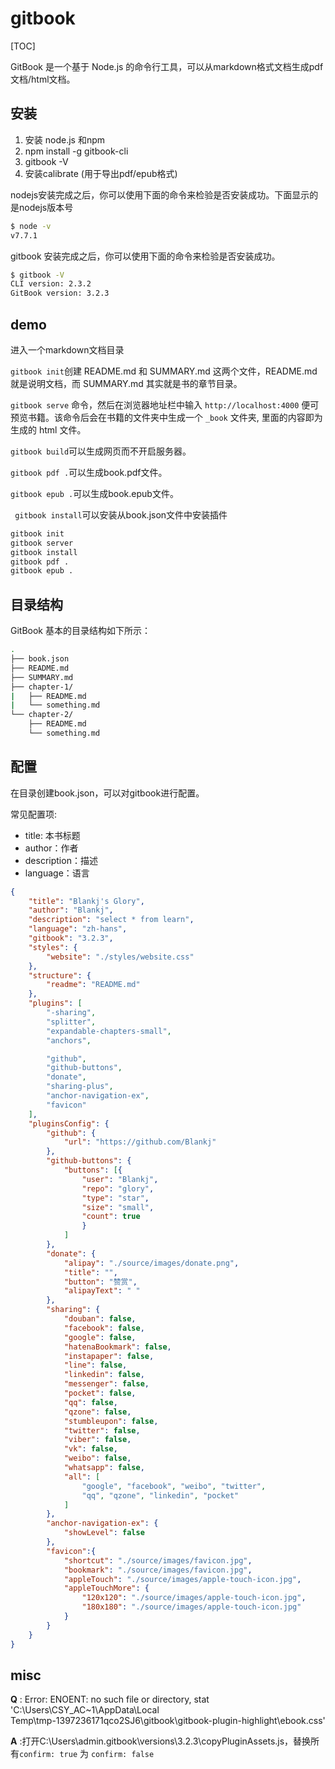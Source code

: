 # gitbook

[TOC]



GitBook 是一个基于 Node.js 的命令行工具，可以从markdown格式文档生成pdf文档/html文档。

## 安装


1. 安装 node.js 和npm
2. npm install -g gitbook-cli
3. gitbook -V 
5. 安装calibrate (用于导出pdf/epub格式)



nodejs安装完成之后，你可以使用下面的命令来检验是否安装成功。下面显示的是nodejs版本号

```bash
$ node -v
v7.7.1
```

gitbook 安装完成之后，你可以使用下面的命令来检验是否安装成功。

``` bash
$ gitbook -V
CLI version: 2.3.2
GitBook version: 3.2.3
```



## demo

进入一个markdown文档目录

`gitbook init`创建 README.md 和 SUMMARY.md 这两个文件，README.md 就是说明文档，而 SUMMARY.md 其实就是书的章节目录。

 `gitbook serve` 命令，然后在浏览器地址栏中输入 `http://localhost:4000` 便可预览书籍。该命令后会在书籍的文件夹中生成一个 `_book` 文件夹, 里面的内容即为生成的 html 文件。

`gitbook build`可以生成网页而不开启服务器。

`gitbook pdf .`可以生成book.pdf文件。

`gitbook epub .`可以生成book.epub文件。

` gitbook install`可以安装从book.json文件中安装插件

``` bash
gitbook init
gitbook server
gitbook install 
gitbook pdf .
gitbook epub .
```



## 目录结构

GitBook 基本的目录结构如下所示：

``` bash
.
├── book.json
├── README.md
├── SUMMARY.md
├── chapter-1/
|   ├── README.md
|   └── something.md
└── chapter-2/
    ├── README.md
    └── something.md
```



## 配置

在目录创建book.json，可以对gitbook进行配置。

常见配置项:

* title: 本书标题
* author：作者
* description：描述
* language：语言

```json
{
    "title": "Blankj's Glory",
    "author": "Blankj",
    "description": "select * from learn",
    "language": "zh-hans",
    "gitbook": "3.2.3",
    "styles": {
        "website": "./styles/website.css"
    },
    "structure": {
        "readme": "README.md"
    },
    "plugins": [
        "-sharing",
        "splitter",
        "expandable-chapters-small",
        "anchors",

        "github",
        "github-buttons",
        "donate",
        "sharing-plus",
        "anchor-navigation-ex",
        "favicon"
    ],
    "pluginsConfig": {
        "github": {
            "url": "https://github.com/Blankj"
        },
        "github-buttons": {
            "buttons": [{
                "user": "Blankj",
                "repo": "glory",
                "type": "star",
                "size": "small",
                "count": true
                }
            ]
        },
        "donate": {
            "alipay": "./source/images/donate.png",
            "title": "",
            "button": "赞赏",
            "alipayText": " "
        },
        "sharing": {
            "douban": false,
            "facebook": false,
            "google": false,
            "hatenaBookmark": false,
            "instapaper": false,
            "line": false,
            "linkedin": false,
            "messenger": false,
            "pocket": false,
            "qq": false,
            "qzone": false,
            "stumbleupon": false,
            "twitter": false,
            "viber": false,
            "vk": false,
            "weibo": false,
            "whatsapp": false,
            "all": [
                "google", "facebook", "weibo", "twitter",
                "qq", "qzone", "linkedin", "pocket"
            ]
        },
        "anchor-navigation-ex": {
            "showLevel": false
        },
        "favicon":{
            "shortcut": "./source/images/favicon.jpg",
            "bookmark": "./source/images/favicon.jpg",
            "appleTouch": "./source/images/apple-touch-icon.jpg",
            "appleTouchMore": {
                "120x120": "./source/images/apple-touch-icon.jpg",
                "180x180": "./source/images/apple-touch-icon.jpg"
            }
        }
    }
}
```

## misc



**Q** : Error: ENOENT: no such file or directory, stat 'C:\Users\CSY_AC~1\AppData\Local\
Temp\tmp-1397236171qco2SJ6\gitbook\gitbook-plugin-highlight\ebook.css'

**A** :打开C:\Users\admin\.gitbook\versions\3.2.3\copyPluginAssets.js，替换所有`confirm: true` 为 `confirm: false`

